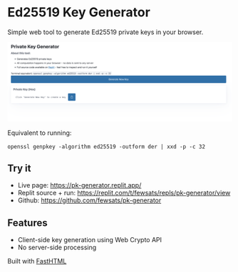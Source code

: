 # Ed25519 Key Generator



Simple web tool to generate Ed25519 private keys in your browser. 

![Demo of the key generator](preview.png)


Equivalent to running:

```
openssl genpkey -algorithm ed25519 -outform der | xxd -p -c 32
```


## Try it

- Live page: https://pk-generator.replit.app/
- Replit source + run: https://replit.com/t/fewsats/repls/pk-generator/view
- Github: https://github.com/fewsats/pk-generator

## Features

- Client-side key generation using Web Crypto API
- No server-side processing

Built with [FastHTML](https://github.com/fastai/fasthtml)
